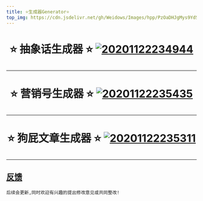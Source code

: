 ```yaml
---
title: ⭐生成器Generator⭐
top_img: https://cdn.jsdelivr.net/gh/Weidows/Images/hpp/PzOaDHJgMys9YdS.jpg
---
```


<!--
 * @Author: Weidows
 * @Date: 2020-11-22 23:39:19
 * @LastEditors: Weidows
 * @LastEditTime: 2020-11-30 22:05:17
 * @FilePath: \Weidowsd:\Game\Demo\Github\Blog\source\generator\index.md
 * @Description:
-->

<h1 align="center">

⭐️ 抽象话生成器 ⭐️
<a href="./Abstract_words" target="_blank">![20201122234944](https://cdn.jsdelivr.net/gh/Weidows/Images/hpp/h3QEIcbNJTw7rFA.jpg)</a>

</h1>

---

<h1 align="center">

⭐️ 营销号生成器 ⭐️
<a href="./marketing_generator" target="_blank">![20201122235435](https://cdn.jsdelivr.net/gh/Weidows/Images/hpp/MfzyGKdInjwxUWb.jpg)</a>

</h1>

---

<h1 align="center">

⭐️ 狗屁文章生成器 ⭐️
<a href="./BullshitGenerator" target="_blank">![20201122235311](https://cdn.jsdelivr.net/gh/Weidows/Images/hpp/UyRE8gdvzqjNoOx.jpg)</a>

</h1>

---

## [反馈](https://weidows.github.io/tags/about)

    后续会更新,同时欢迎有兴趣的提出修改意见或共同整改!
